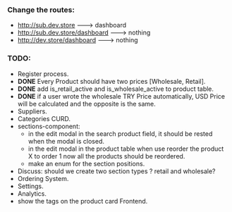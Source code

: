 ### Change the routes:
- http://sub.dev.store ---> dashboard
- http://sub.dev.store/dashboard ---> nothing
- http://dev.store/dashboard ---> nothing


### TODO:
- Register process.
- **DONE** Every Product should have two prices [Wholesale, Retail].
- **DONE** add is_retail_active and is_wholesale_active to product table.
- **DONE** if a user wrote the wholesale TRY Price automatically, USD Price will be calculated and the opposite is the same.
- Suppliers.
- Categories CURD.
- sections-component:
  - in the edit modal in the search product field, it should be rested when the modal is closed.
  - in the edit modal in the product table when use reorder the product X to order 1 now all the products should be reordered.
  - make an enum for the section positions.
- Discuss: should we create two section types ? retail and wholesale?
- Ordering System.
- Settings.
- Analytics.
- show the tags on the product card Frontend.
